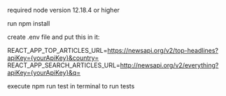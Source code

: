 required node version 12.18.4 or higher

run npm install

create .env file and put this in it:

REACT_APP_TOP_ARTICLES_URL=https://newsapi.org/v2/top-headlines?apiKey={yourApiKey}&country=
REACT_APP_SEARCH_ARTICLES_URL=http://newsapi.org/v2/everything?apiKey={yourApiKey}&q=

execute npm run test in terminal to run tests